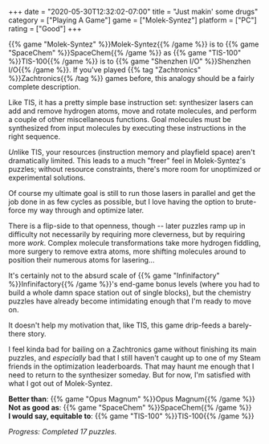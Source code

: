 +++
date = "2020-05-30T12:32:02-07:00"
title = "Just makin' some drugs"
category = ["Playing A Game"]
game = ["Molek-Syntez"]
platform = ["PC"]
rating = ["Good"]
+++

{{% game "Molek-Syntez" %}}Molek-Syntez{{% /game %}} is to {{% game "SpaceChem" %}}SpaceChem{{% /game %}} as {{% game "TIS-100" %}}TIS-100{{% /game %}} is to {{% game "Shenzhen I/O" %}}Shenzhen I/O{{% /game %}}.  If you've played {{% tag "Zachtronics" %}}Zachtronics{{% /tag %}} games before, this analogy should be a fairly complete description.

Like TIS, it has a pretty simple base instruction set: synthesizer lasers can add and remove hydrogen atoms, move and rotate molecules, and perform a couple of other miscellaneous functions.  Goal molecules must be synthesized from input molecules by executing these instructions in the right sequence.

<i>Un</i>like TIS, your resources (instruction memory and playfield space) aren't dramatically limited.  This leads to a much "freer" feel in Molek-Syntez's puzzles; without resource constraints, there's more room for unoptimized or experimental solutions.

Of course my ultimate goal is still to run those lasers in parallel and get the job done in as few cycles as possible, but I love having the option to brute-force my way through and optimize later.

There is a flip-side to that openness, though -- later puzzles ramp up in difficulty not necessarily by requiring more cleverness, but by requiring more <i>work</i>.  Complex molecule transformations take more hydrogen fiddling, more surgery to remove extra atoms, more shifting molecules around to position their numerous atoms for lasering...

It's certainly not to the absurd scale of {{% game "Infinifactory" %}}Infinifactory{{% /game %}}'s end-game bonus levels (where you had to build a whole damn space station out of single blocks), but the chemistry puzzles have already become intimidating enough that I'm ready to move on.

It doesn't help my motivation that, like TIS, this game drip-feeds a barely-there story.

I feel kinda bad for bailing on a Zachtronics game without finishing its main puzzles, and <i>especially</i> bad that I still haven't caught up to one of my Steam friends in the optimization leaderboards.  That may haunt me enough that I need to return to the synthesizer someday.  But for now, I'm satisfied with what I got out of Molek-Syntez.

<b>Better than</b>: {{% game "Opus Magnum" %}}Opus Magnum{{% /game %}}  
<b>Not as good as</b>: {{% game "SpaceChem" %}}SpaceChem{{% /game %}}  
<b>I would say, equitable to</b>: {{% game "TIS-100" %}}TIS-100{{% /game %}}

<i>Progress: Completed 17 puzzles.</i>
